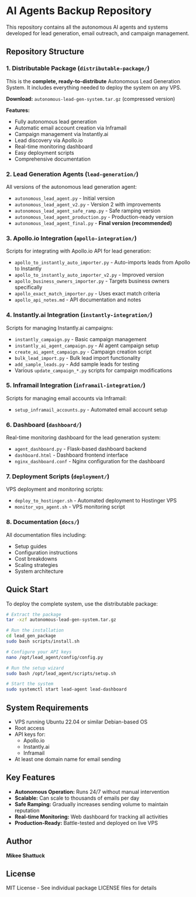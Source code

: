 # AI Agents Backup Repository

This repository contains all the autonomous AI agents and systems developed for lead generation, email outreach, and campaign management.

## Repository Structure

### 1. Distributable Package (`distributable-package/`)

This is the **complete, ready-to-distribute** Autonomous Lead Generation System. It includes everything needed to deploy the system on any VPS.

**Download:** `autonomous-lead-gen-system.tar.gz` (compressed version)

**Features:**
- Fully autonomous lead generation
- Automatic email account creation via Inframail
- Campaign management via Instantly.ai
- Lead discovery via Apollo.io
- Real-time monitoring dashboard
- Easy deployment scripts
- Comprehensive documentation

### 2. Lead Generation Agents (`lead-generation/`)

All versions of the autonomous lead generation agent:

- `autonomous_lead_agent.py` - Initial version
- `autonomous_lead_agent_v2.py` - Version 2 with improvements
- `autonomous_lead_agent_safe_ramp.py` - Safe ramping version
- `autonomous_lead_agent_production.py` - Production-ready version
- `autonomous_lead_agent_final.py` - **Final version (recommended)**

### 3. Apollo.io Integration (`apollo-integration/`)

Scripts for integrating with Apollo.io API for lead generation:

- `apollo_to_instantly_auto_importer.py` - Auto-imports leads from Apollo to Instantly
- `apollo_to_instantly_auto_importer_v2.py` - Improved version
- `apollo_business_owners_importer.py` - Targets business owners specifically
- `apollo_exact_match_importer.py` - Uses exact match criteria
- `apollo_api_notes.md` - API documentation and notes

### 4. Instantly.ai Integration (`instantly-integration/`)

Scripts for managing Instantly.ai campaigns:

- `instantly_campaign.py` - Basic campaign management
- `instantly_ai_agent_campaign.py` - AI agent campaign setup
- `create_ai_agent_campaign.py` - Campaign creation script
- `bulk_lead_import.py` - Bulk lead import functionality
- `add_sample_leads.py` - Add sample leads for testing
- Various `update_campaign_*.py` scripts for campaign modifications

### 5. Inframail Integration (`inframail-integration/`)

Scripts for managing email accounts via Inframail:

- `setup_inframail_accounts.py` - Automated email account setup

### 6. Dashboard (`dashboard/`)

Real-time monitoring dashboard for the lead generation system:

- `agent_dashboard.py` - Flask-based dashboard backend
- `dashboard.html` - Dashboard frontend interface
- `nginx_dashboard.conf` - Nginx configuration for the dashboard

### 7. Deployment Scripts (`deployment/`)

VPS deployment and monitoring scripts:

- `deploy_to_hostinger.sh` - Automated deployment to Hostinger VPS
- `monitor_vps_agent.sh` - VPS monitoring script

### 8. Documentation (`docs/`)

All documentation files including:

- Setup guides
- Configuration instructions
- Cost breakdowns
- Scaling strategies
- System architecture

## Quick Start

To deploy the complete system, use the distributable package:

```bash
# Extract the package
tar -xzf autonomous-lead-gen-system.tar.gz

# Run the installation
cd lead_gen_package
sudo bash scripts/install.sh

# Configure your API keys
nano /opt/lead_agent/config/config.py

# Run the setup wizard
sudo bash /opt/lead_agent/scripts/setup.sh

# Start the system
sudo systemctl start lead-agent lead-dashboard
```

## System Requirements

- VPS running Ubuntu 22.04 or similar Debian-based OS
- Root access
- API keys for:
  - Apollo.io
  - Instantly.ai
  - Inframail
- At least one domain name for email sending

## Key Features

- **Autonomous Operation:** Runs 24/7 without manual intervention
- **Scalable:** Can scale to thousands of emails per day
- **Safe Ramping:** Gradually increases sending volume to maintain reputation
- **Real-time Monitoring:** Web dashboard for tracking all activities
- **Production-Ready:** Battle-tested and deployed on live VPS

## Author

**Mikee Shattuck**

## License

MIT License - See individual package LICENSE files for details

